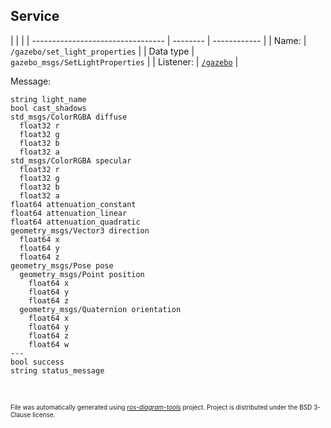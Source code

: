 <!--
File was automatically generated using 'ros-diagram-tools' project.
Project is distributed under the BSD 3-Clause license.
-->

## Service


|  |  |
| --------------------------------- | -------- | ------------ |
| Name: | `/gazebo/set_light_properties` |
| Data type | `gazebo_msgs/SetLightProperties` |
| Listener: | [`/gazebo`](n__gazebo.html) |

Message:
```
string light_name
bool cast_shadows
std_msgs/ColorRGBA diffuse
  float32 r
  float32 g
  float32 b
  float32 a
std_msgs/ColorRGBA specular
  float32 r
  float32 g
  float32 b
  float32 a
float64 attenuation_constant
float64 attenuation_linear
float64 attenuation_quadratic
geometry_msgs/Vector3 direction
  float64 x
  float64 y
  float64 z
geometry_msgs/Pose pose
  geometry_msgs/Point position
    float64 x
    float64 y
    float64 z
  geometry_msgs/Quaternion orientation
    float64 x
    float64 y
    float64 z
    float64 w
---
bool success
string status_message


```



</br>
<font size="1">
File was automatically generated using <a href="https://github.com/anetczuk/ros-diagram-tools"><i>ros-diagram-tools</i></a> project.
Project is distributed under the BSD 3-Clause license.
</font>
